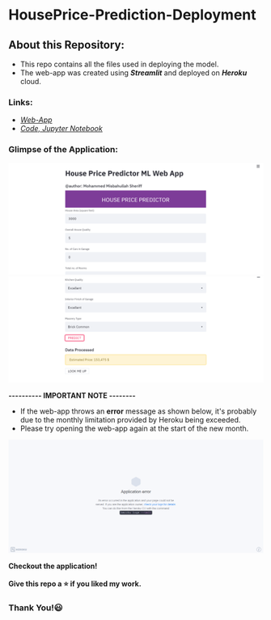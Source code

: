 # HousePrice-Prediction-Deployment

## About this Repository:
* This repo contains all the files used in deploying the model.
* The web-app was created using _**Streamlit**_ and deployed on _**Heroku**_ cloud.

### Links:
* [*Web-App*](https://home-prices-predictor.herokuapp.com)
* [*Code, Jupyter Notebook*](https://github.com/MisbahullahSheriff/ML-Projects/tree/master/HousePrice-Predictor)

### Glimpse of the Application:
<img src="readme_resources/img1.png">
<img src="readme_resources/img2.png">


**---------- IMPORTANT NOTE --------**
* If the web-app throws an **error** message as shown below, it's probably due to the monthly limitation provided by Heroku being exceeded.
* Please try opening the web-app again at the start of the new month.
<img src="readme_resources/heroku-app-error.png">

<br />

**Checkout the application!** <br /><br />
**Give this repo a :star: if you liked my work.**

### Thank You!:smiley:
